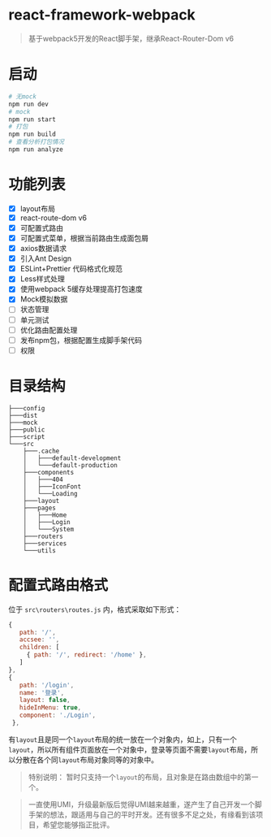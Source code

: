 # react-framework-webpack

> 基于webpack5开发的React脚手架，继承React-Router-Dom v6

# 启动
```bash
# 无mock
npm run dev
# mock
npm run start
# 打包
npm run build
# 查看分析打包情况
npm run analyze
```

# 功能列表
- [x] layout布局
- [x] react-route-dom v6
- [x] 可配置式路由
- [x] 可配置式菜单，根据当前路由生成面包屑
- [x] axios数据请求
- [x] 引入Ant Design
- [x] ESLint+Prettier 代码格式化规范
- [x] Less样式处理
- [x] 使用webpack 5缓存处理提高打包速度
- [x] Mock模拟数据 
- [ ] 状态管理
- [ ] 单元测试
- [ ] 优化路由配置处理
- [ ] 发布npm包，根据配置生成脚手架代码
- [ ] 权限

# 目录结构
```
├───config
├───dist
├───mock
├───public
├───script
└───src
    ├───.cache
    │   ├───default-development
    │   └───default-production
    ├───components
    │   ├───404
    │   ├───IconFont
    │   └───Loading
    ├───layout
    ├───pages
    │   ├───Home
    │   ├───Login
    │   └───System
    ├───routers
    ├───services
    └───utils
```

# 配置式路由格式
 位于 `src\routers\routes.js` 内，格式采取如下形式：
 ```javascript
 {
    path: '/',
    accsee: '',
    children: [
      { path: '/', redirect: '/home' },
    ]
 },
 {
    path: '/login',
    name: '登录',
    layout: false,
    hideInMenu: true,
    component: './Login',
  },
 ```

 有`layout`且是同一个`layout`布局的统一放在一个对象内，如上，只有一个`layout`，所以所有组件页面放在一个对象中，登录等页面不需要`layout`布局，所以分散在各个同`layout`布局对象同等的对象中。
 > 特别说明： 暂时只支持一个`layout`的布局，且对象是在路由数组中的第一个。


> 一直使用UMI，升级最新版后觉得UMI越来越重，遂产生了自己开发一个脚手架的想法，跟适用与自己的平时开发。还有很多不足之处，有缘看到该项目，希望您能够指正批评。